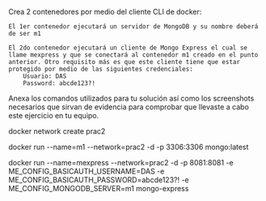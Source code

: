 Crea 2 contenedores por medio del cliente CLI de docker:

    El 1er contenedor ejecutará un servidor de MongoDB y su nombre deberá de ser m1

    El 2do contenedor ejecutará un cliente de Mongo Express el cual se llame mexpress y que se conectará al contenedor m1 creado en el punto anterior. Otro requisito más es que este cliente tiene que estar protegido por medio de las siguientes credenciales:
        Usuario: DAS
        Password: abcde123?!

Anexa los comandos utilizados para tu solución así como los screenshots necesarios que sirvan de evidencia para comprobar que llevaste a cabo este ejercicio en tu equipo.

docker network create prac2

docker run --name=m1 --network=prac2 -d -p 3306:3306 mongo:latest

docker run --name=mexpress --network=prac2 -d -p 8081:8081 -e ME_CONFIG_BASICAUTH_USERNAME=DAS -e ME_CONFIG_BASICAUTH_PASSWORD=abcde123?! -e ME_CONFIG_MONGODB_SERVER=m1 mongo-express     
